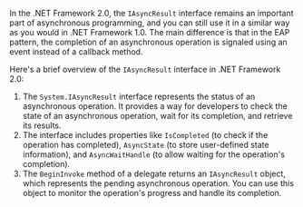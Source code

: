 In the .NET Framework 2.0, the `IAsyncResult` interface remains an important part of asynchronous programming, and you can still use it in a similar way as you would in .NET Framework 1.0. The main difference is that in the EAP pattern, the completion of an asynchronous operation is signaled using an event instead of a callback method.

Here's a brief overview of the `IAsyncResult` interface in .NET Framework 2.0:

1. The `System.IAsyncResult` interface represents the status of an asynchronous operation. It provides a way for developers to check the state of an asynchronous operation, wait for its completion, and retrieve its results.
2. The interface includes properties like `IsCompleted` (to check if the operation has completed), `AsyncState` (to store user-defined state information), and `AsyncWaitHandle` (to allow waiting for the operation's completion).
3. The `BeginInvoke` method of a delegate returns an `IAsyncResult` object, which represents the pending asynchronous operation. You can use this object to monitor the operation's progress and handle its completion.